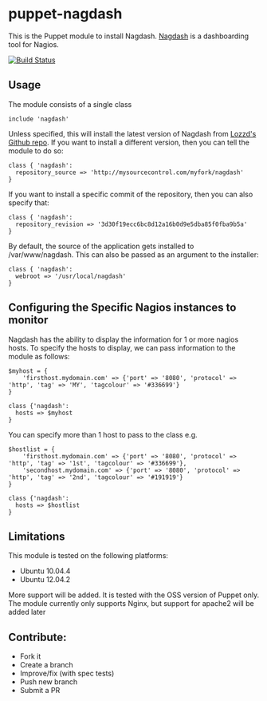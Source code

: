 puppet-nagdash
==============

This is the Puppet module to install Nagdash. [Nagdash](https://github.com/lozzd/Nagdash) is a dashboarding tool for Nagios.

[![Build Status](https://travis-ci.org/opentable/puppet-nagdash.png?branch=master)](https://travis-ci.org/opentable/puppet-nagdash)

Usage
--
The module consists of a single class

```puppet
include 'nagdash'
```

Unless specified, this will install the latest version of Nagdash from [Lozzd's Github repo](https://github.com/lozzd/Nagdash). If you want to install a different version, then you can tell the module to do so:

```puppet
class { 'nagdash':
  repository_source => 'http://mysourcecontrol.com/myfork/nagdash'
}
```
If you want to install a specific commit of the repository, then you can also specify that:

```puppet
class { 'nagdash':
  repository_revision => '3d30f19ecc6bc8d12a16b0d9e5dba85f0fba9b5a'
}
```

By default, the source of the application gets installed to /var/www/nagdash. This can also be passed as an argument to the installer:

```puppet
class { 'nagdash':
  webroot => '/usr/local/nagdash'
}
```

Configuring the Specific Nagios instances to monitor
--

Nagdash has the ability to display the information for 1 or more nagios hosts. To specify the hosts to display, we can pass information to the module as follows:

```puppet
$myhost = {
    'firsthost.mydomain.com' => {'port' => '8080', 'protocol' => 'http', 'tag' => 'MY', 'tagcolour' => '#336699'}
}

class {'nagdash':
  hosts => $myhost
}

```
You can specify more than 1 host to pass to the class e.g.


```puppet
$hostlist = {
    'firsthost.mydomain.com' => {'port' => '8080', 'protocol' => 'http', 'tag' => '1st', 'tagcolour' => '#336699'},
    'secondhost.mydomain.com' => {'port' => '8080', 'protocol' => 'http', 'tag' => '2nd', 'tagcolour' => '#191919'}
}

class {'nagdash':
  hosts => $hostlist
}

```

Limitations
--

This module is tested on the following platforms:

* Ubuntu 10.04.4
* Ubuntu 12.04.2

More support will be added. It is tested with the OSS version of Puppet only. The module currently only supports Nginx, but support for apache2 will be added later

Contribute:
--

* Fork it
* Create a branch
* Improve/fix (with spec tests)
* Push new branch
* Submit a PR
